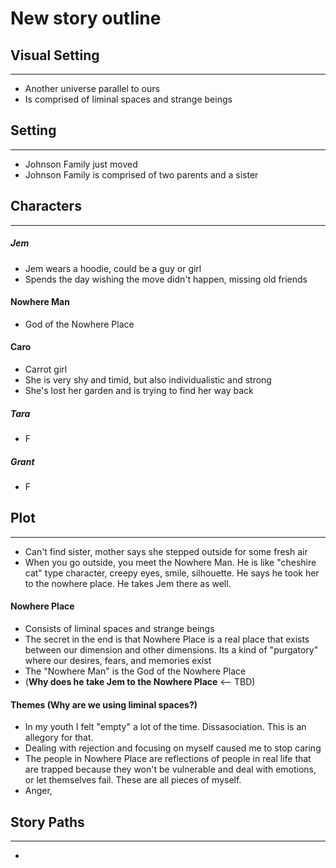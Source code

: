 # **New story outline**

## Visual Setting

----

- Another universe parallel to ours
- Is comprised of liminal spaces and strange beings

## Setting

----

- Johnson Family just moved
- Johnson Family is comprised of two parents and a sister

## Characters

-----

##### Jem

- Jem wears a hoodie, could be a guy or girl
- Spends the day wishing the move didn't happen, missing old friends

#### Nowhere Man

- God of the Nowhere Place

#### Caro

- Carrot girl
- She is very shy and timid, but also individualistic and strong
- She's lost her garden and is trying to find her way back

##### Tara

- F

##### Grant

- F

## Plot

-----

- Can't find sister, mother says she stepped outside for some fresh air
- When you go outside, you meet the Nowhere Man. He is like "cheshire cat" type character, creepy eyes, smile, silhouette. He says he took her to the nowhere place. He takes Jem there as well.

#### Nowhere Place

- Consists of liminal spaces and strange beings
- The secret in the end is that Nowhere Place is a real place that exists between our dimension and other dimensions. Its a kind of "purgatory" where our desires, fears, and memories exist
- The "Nowhere Man" is the God of the Nowhere Place
- (**Why does he take Jem to the Nowhere Place** <-- TBD)

#### Themes (Why are we using liminal spaces?)

- In my youth I felt "empty" a lot of the time. Dissasociation. This is an allegory for that.
- Dealing with rejection and focusing on myself caused me to stop caring
- The people in Nowhere Place are reflections of people in real life that are trapped because they won't be vulnerable and deal with emotions, or let themselves fail. These are all pieces of myself.
- Anger, 

## Story Paths

-----

- 

